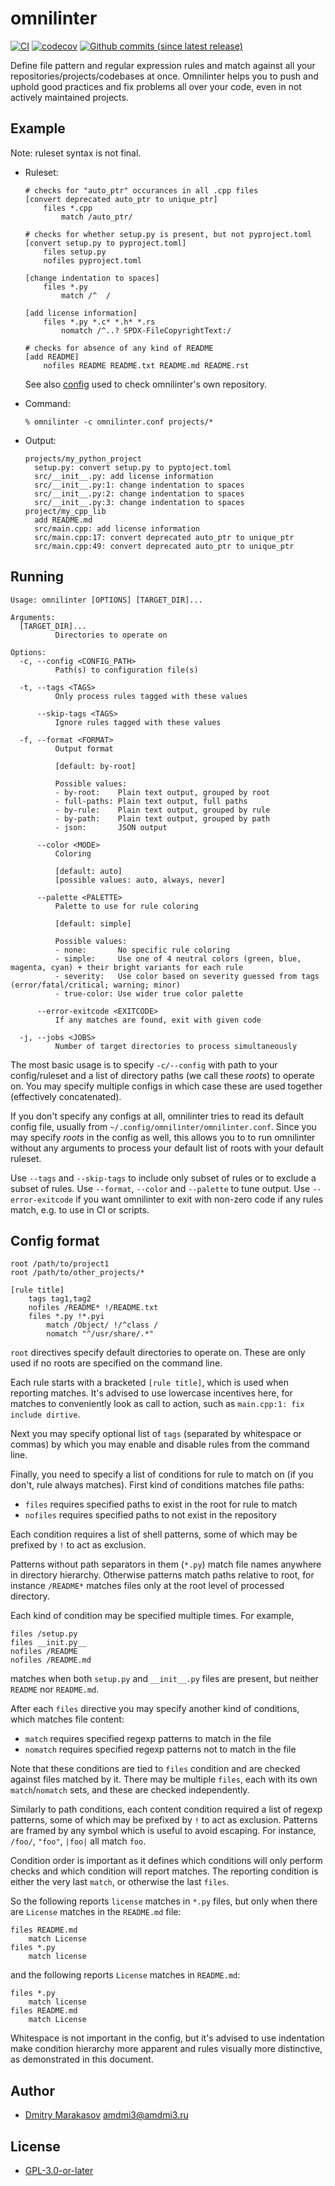 # omnilinter

[![CI](https://github.com/AMDmi3/omnilinter/actions/workflows/ci.yml/badge.svg)](https://github.com/AMDmi3/omnilinter/actions/workflows/ci.yml)
[![codecov](https://codecov.io/gh/AMDmi3/omnilinter/graph/badge.svg?token=LZC12KUQ0M)](https://codecov.io/gh/AMDmi3/omnilinter)
[![Github commits (since latest release)](https://img.shields.io/github/commits-since/AMDmi3/omnilinter/latest.svg)](https://github.com/AMDmi3/omnilinter)

Define file pattern and regular expression rules and match against all
your repositories/projects/codebases at once. Omnilinter helps you to
push and uphold good practices and fix problems all over your code, even
in not actively maintained projects.

## Example

Note: ruleset syntax is not final.

- Ruleset:

  ```
  # checks for "auto_ptr" occurances in all .cpp files
  [convert deprecated auto_ptr to unique_ptr]
      files *.cpp
          match /auto_ptr/

  # checks for whether setup.py is present, but not pyproject.toml
  [convert setup.py to pyproject.toml]
      files setup.py
      nofiles pyproject.toml

  [change indentation to spaces]
      files *.py
          match /^	/
  
  [add license information]
      files *.py *.c* *.h* *.rs
          nomatch /^..? SPDX-FileCopyrightText:/

  # checks for absence of any kind of README
  [add README]
      nofiles README README.txt README.md README.rst
  ```

  See also [config](.omnilinter.conf) used to check omnilinter's own repository.

- Command:

  ```
  % omnilinter -c omnilinter.conf projects/*
  ```

- Output:

  ```
  projects/my_python_project
    setup.py: convert setup.py to pyptoject.toml
    src/__init__.py: add license information
    src/__init__.py:1: change indentation to spaces
    src/__init__.py:2: change indentation to spaces
    src/__init__.py:3: change indentation to spaces
  project/my_cpp_lib
    add README.md
    src/main.cpp: add license information
    src/main.cpp:17: convert deprecated auto_ptr to unique_ptr
    src/main.cpp:49: convert deprecated auto_ptr to unique_ptr
  ```

## Running

```
Usage: omnilinter [OPTIONS] [TARGET_DIR]...

Arguments:
  [TARGET_DIR]...
          Directories to operate on

Options:
  -c, --config <CONFIG_PATH>
          Path(s) to configuration file(s)

  -t, --tags <TAGS>
          Only process rules tagged with these values

      --skip-tags <TAGS>
          Ignore rules tagged with these values

  -f, --format <FORMAT>
          Output format
          
          [default: by-root]

          Possible values:
          - by-root:    Plain text output, grouped by root
          - full-paths: Plain text output, full paths
          - by-rule:    Plain text output, grouped by rule
          - by-path:    Plain text output, grouped by path
          - json:       JSON output

      --color <MODE>
          Coloring
          
          [default: auto]
          [possible values: auto, always, never]

      --palette <PALETTE>
          Palette to use for rule coloring
          
          [default: simple]

          Possible values:
          - none:       No specific rule coloring
          - simple:     Use one of 4 neutral colors (green, blue, magenta, cyan) + their bright variants for each rule
          - severity:   Use color based on severity guessed from tags (error/fatal/critical; warning; minor)
          - true-color: Use wider true color palette

      --error-exitcode <EXITCODE>
          If any matches are found, exit with given code

  -j, --jobs <JOBS>
          Number of target directories to process simultaneously
```

The most basic usage is to specify `-c/--config` with path to your
config/ruleset and a list of directory paths (we call these _roots_) to
operate on. You may specify multiple configs in which case these are used
together (effectively concatenated).

If you don't specify any configs at all, omnilinter tries to read its default
config file, usually from `~/.config/omnilinter/omnilinter.conf`. Since you may
specify _roots_ in the config as well, this allows you to to run omnilinter
without any arguments to process your default list of roots with your default
ruleset.

Use `--tags` and `--skip-tags` to include only subset of rules or to exclude
a subset of rules. Use `--format`, `--color` and `--palette` to tune output.
Use `--error-exitcode` if you want omnilinter to exit with non-zero code if
any rules match, e.g. to use in CI or scripts.

## Config format

```
root /path/to/project1
root /path/to/other_projects/*

[rule title]
	tags tag1,tag2
	nofiles /README* !/README.txt
	files *.py !*.pyi
		match /Object/ !/^class /
		nomatch "^/usr/share/.*"
```

`root` directives specify default directories to operate on. These are
only used if no roots are specified on the command line.

Each rule starts with a bracketed `[rule title]`, which is used when
reporting matches. It's advised to use lowercase incentives here,
for matches to conveniently look as call to action, such as `main.cpp:1:
 fix include dirtive`.

Next you may specify optional list of `tags` (separated by whitespace
or commas) by which you may enable and disable rules from the command line.

Finally, you need to specify a list of conditions for rule to match on
(if you don't, rule always matches). First kind of conditions matches
file paths:
- `files` requires specified paths to exist in the root for rule to match
- `nofiles` requires specified paths to not exist in the repository

Each condition requires a list of shell patterns, some of which may be
prefixed by `!` to act as exclusion.

Patterns without path separators in them (`*.py`) match file names anywhere
in directory hierarchy. Otherwise patterns match paths relative to root,
for instance `/README*` matches files only at the root level of processed
directory.

Each kind of condition may be specified multiple times. For example,

```
files /setup.py
files __init.py__
nofiles /README
nofiles /README.md
```

matches when both `setup.py` and `__init__.py` files are present,
but neither `README` nor `README.md`.

After each `files` directive you may specify another kind of conditions,
which matches file content:
- `match` requires specified regexp patterns to match in the file
- `nomatch` requires specified regexp patterns not to match in the file

Note that these conditions are tied to `files` condition and are checked
against files matched by it. There may be multiple `files`, each with
its own `match`/`nomatch` sets, and these are checked independently.

Similarly to path conditions, each content condition required a list of
regexp patterns, some of which may be prefixed by `!` to act as exclusion.
Patterns are framed by any symbol which is useful to avoid escaping.
For instance, `/foo/`, `"foo"`, `|foo|` all match `foo`.

Condition order is important as it defines which conditions will only
perform checks and which condition will report matches. The reporting
condition is either the very last `match`, or otherwise the last `files`.

So the following reports `license` matches in `*.py` files, but only
when there are `License` matches in the `README.md` file:
```
files README.md
    match License
files *.py
    match license
```
and the following reports `License` matches in `README.md`:
```
files *.py
    match license
files README.md
    match License
```

Whitespace is not important in the config, but it's advised to use
indentation make condition hierarchy more apparent and rules visually
more distinctive, as demonstrated in this document.

## Author

* [Dmitry Marakasov](https://github.com/AMDmi3) <amdmi3@amdmi3.ru>

## License

* [GPL-3.0-or-later](LICENSE)
